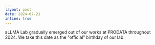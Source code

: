 ```yaml
---
layout: post
date: 2024-07-21 
inline: true
---
```


aLLMA Lab gradually emerged out of our works at PRODATA throughout 2024. We take this date as the "official" birthday of our lab.
